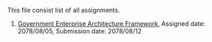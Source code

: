 This file consist list of all assignments.
                  
1. [Government Enterprise Architecture Framework], Assigned date: 2078/08/05, Submission date: 2078/08/12


  [Government Enterprise Architecture Framework]: EAD/Assignment/AssignmentI.pdf
